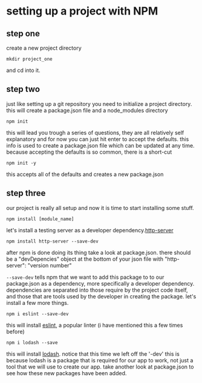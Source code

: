 # setting up a project with NPM

## step one

create a new project directory

`mkdir project_one`

and cd into it.

## step two

just like setting up a git repository you need to initialize a project
directory. this will create a package.json file and a node_modules directory

`npm init`

this will lead you trough a series of questions, they are all relatively self
explanatory and for now you can just hit enter to accept the defaults. this info
is used to create a package.json file which can be updated at any time. because
accepting the defaults is so common, there is a short-cut

`npm init -y`

this accepts all of the defaults and creates a new package.json

## step three

our project is really all setup and now it is time to start installing some
stuff.

`npm install [module_name]`

let's install a testing server as a developer
dependency.[http-server](https://www.npmjs.com/package/http-server)

`npm install http-server --save-dev`

after npm is done doing its thing take a look at package.json. there should be a
"devDepencies" object at the bottom of your json file with "http-server":
"version number"

`--save-dev` tells npm that we want to add this package to to our package.json
as a dependency, more specifically a developer dependency. dependencies are
separated into those require by the project code itself, and those that are
tools used by the developer in creating the package. let's install a few more
things.

`npm i eslint --save-dev`

this will install [eslint](http://eslint.org/), a popular linter (i have mentioned this a few times
before)

`npm i lodash --save`

this will install [lodash](https://lodash.com/). notice that this time we left
off the '-dev' this is because lodash is a package that is required for our app to
work, not just a tool that we will use to create our app. take another look at
package.json to see how these new packages have been added.
